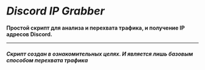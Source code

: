 # *Discord IP Grabber*
**Простой скрипт для анализа и перехвата трафика, и получение IP адресов Discord.**


---
##### *Скрипт создан в ознакомительных целях. И является лишь базовым способом перехвата трафика*